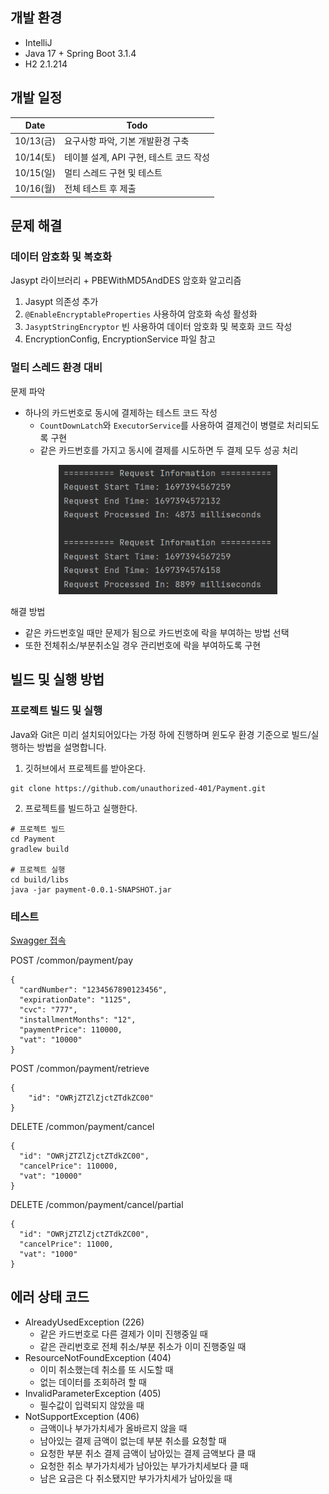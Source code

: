 ## 개발 환경
- IntelliJ
- Java 17 + Spring Boot 3.1.4
- H2 2.1.214

## 개발 일정
|Date|Todo|
|----|----|
|10/13(금)|요구사항 파악, 기본 개발환경 구축 |
|10/14(토)|테이블 설계, API 구현, 테스트 코드 작성 |
|10/15(일)|멀티 스레드 구현 및 테스트 |
|10/16(월)|전체 테스트 후 제출 |

## 문제 해결
### 데이터 암호화 및 복호화
Jasypt 라이브러리 + PBEWithMD5AndDES 암호화 알고리즘
1. Jasypt 의존성 추가
2. `@EnableEncryptableProperties` 사용하여 암호화 속성 활성화
3. `JasyptStringEncryptor` 빈 사용하여 데이터 암호화 및 복호화 코드 작성
4. EncryptionConfig, EncryptionService 파일 참고

### 멀티 스레드 환경 대비
문제 파악
- 하나의 카드번호로 동시에 결제하는 테스트 코드 작성
    - `CountDownLatch`와 `ExecutorService`를 사용하여 결제건이 병렬로 처리되도록 구현
    - 같은 카드번호를 가지고 동시에 결제를 시도하면 두 결제 모두 성공 처리

<p align="center">
  <img src="./readme/Payment.png" width="350px"></img>
</p>

해결 방법
- 같은 카드번호일 때만 문제가 됨으로 카드번호에 락을 부여하는 방법 선택
- 또한 전체취소/부분취소일 경우 관리번호에 락을 부여하도록 구현

## 빌드 및 실행 방법
### 프로젝트 빌드 및 실행
Java와 Git은 미리 설치되어있다는 가정 하에 진행하며 윈도우 환경 기준으로 빌드/실행하는 방법을 설명합니다.

1. 깃허브에서 프로젝트를 받아온다.
```
git clone https://github.com/unauthorized-401/Payment.git
```

2. 프로젝트를 빌드하고 실행한다.
```
# 프로젝트 빌드
cd Payment
gradlew build

# 프로젝트 실행
cd build/libs
java -jar payment-0.0.1-SNAPSHOT.jar
```

### 테스트
[Swagger 접속](http://localhost:8080/swagger-ui/index.html)

POST /common/payment/pay
```
{
  "cardNumber": "1234567890123456",
  "expirationDate": "1125",
  "cvc": "777",
  "installmentMonths": "12",
  "paymentPrice": 110000,
  "vat": "10000"
}
```

POST /common/payment/retrieve
```
{
    "id": "OWRjZTZlZjctZTdkZC00"
}
```

DELETE /common/payment/cancel
```
{
  "id": "OWRjZTZlZjctZTdkZC00",
  "cancelPrice": 110000,
  "vat": "10000"
}
```

DELETE /common/payment/cancel/partial
```
{
  "id": "OWRjZTZlZjctZTdkZC00",
  "cancelPrice": 11000,
  "vat": "1000"
}
```

## 에러 상태 코드
- AlreadyUsedException (226)
    - 같은 카드번호로 다른 결제가 이미 진행중일 때
    - 같은 관리번호로 전체 취소/부분 취소가 이미 진행중일 때
- ResourceNotFoundException (404)
    - 이미 취소했는데 취소를 또 시도할 때
    - 없는 데이터를 조회하려 할 때
- InvalidParameterException (405)
    - 필수값이 입력되지 않았을 때
- NotSupportException (406)
    - 금액이나 부가가치세가 올바르지 않을 때
    - 남아있는 결제 금액이 없는데 부분 취소를 요청할 때
    - 요청한 부분 취소 결제 금액이 남아있는 결제 금액보다 클 때
    - 요청한 취소 부가가치세가 남아있는 부가가치세보다 클 때
    - 남은 요금은 다 취소됐지만 부가가치세가 남아있을 때